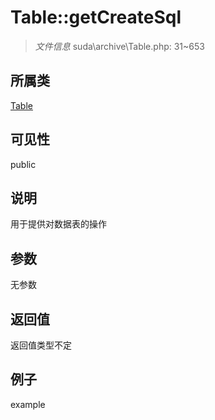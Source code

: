 # Table::getCreateSql

> *文件信息* suda\archive\Table.php: 31~653
## 所属类 

[Table](../Table.md)

## 可见性

  public  
## 说明


用于提供对数据表的操作


## 参数

无参数

## 返回值
返回值类型不定

## 例子

example